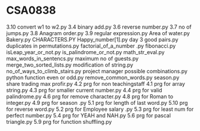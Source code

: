 # CSA0838
3.10 convert w1 to w2.py
3.4 binary add.py
3.6 reverse number.py
3.7 no of jumps.py
3.8 Anagram order.py
3.9 regular expression.py
Area of water.py
Bakery.py
CHARACTERS.PY
Happy_number[1].py
day 3 good pairs.py
duplicates in permutations.py
factorial_of_a_number .py
fibonacci.py
isLeap_year_or_not.py
is_palindrome_or_not.py
math_str_eval.py
max_words_in_sentencs.py
maximum no of guests.py
merge_two_sorted_lists.py
modification of string.py
no_of_ways_to_climb_stairs.py
project manager possible combinations.py
python function even or odd.py
remove_common_words.py
season.py
share trading max profir.py
4.2 prg for non teachingstaff
4.1 prg for array string.py
4.3 prg for smaller current number.py
4.4 prg for valid palindrome.py
4.6 prg for remove character.py
4.8 prg for Roman to integer.py
4.9 prg for season .py
5.1 prg for length of last word.py
5.10 prg for reverse word.py
5.2 prg for Employee salary .py
5.3 prg for least num for perfect number.py
5.4 prg for YEAH and NAH.py
5.6 prg for pascal triangle.py
5.9 prg for function shuffling.py
